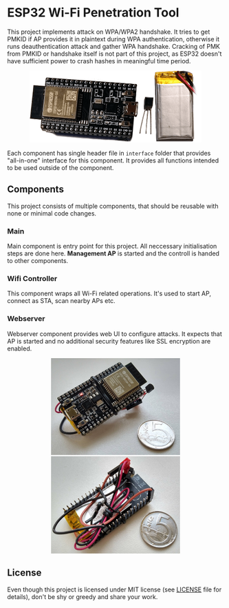# ESP32 Wi-Fi Penetration Tool

This project implements attack on WPA/WPA2 handshake. 
It tries to get PMKID if AP provides it in plaintext during WPA authentication, otherwise it runs deauthentication attack and gather WPA handshake. 
Cracking of PMK from PMKID or handshake itself is not part of this project, as ESP32 doesn't have sufficient power to crash hashes in meaningful time period.

<center>
    <img src="doc/images/soucastky_8b.png" alt="Hw components" width="400">
</center>

Each component has single header file in `interface` folder that provides "all-in-one" interface for this component. It provides all functions intended to be used outside
of the component.

## Components
This project consists of multiple components, that should be reusable with none or minimal code changes.

### Main
Main component is entry point for this project. All neccessary initialisation steps are done here. **Management AP** is started and the controll is handed to other components.

### Wifi Controller
This component wraps all Wi-Fi related operations. It's used to start AP, connect as STA, scan nearby APs etc. 

### Webserver
Webserver component provides web UI to configure attacks. It expects that AP is started and no additional security features like SSL encryption are enabled.

<center>
    <img src="doc/images/mini.jpg" alt="Hw components" width="300">
    <img src="doc/images/mini2.jpg" alt="Hw components" width="300">
</center>

## License
Even though this project is licensed under MIT license (see [LICENSE](LICENSE) file for details), don't be shy or greedy and share your work.